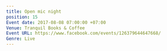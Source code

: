 ```yaml
---
title: Open mic night
position: 15
Event date: 2017-08-08 07:00:00 +07:00
Venue: Tranquil Books & Coffee
Event URL: https://www.facebook.com/events/126379644647668/
Genre: Live
---
```


